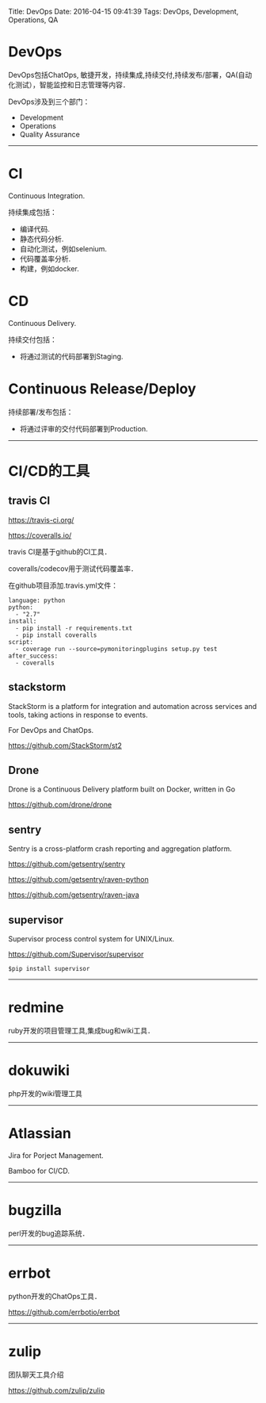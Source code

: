 Title: DevOps
Date: 2016-04-15 09:41:39
Tags: DevOps, Development, Operations, QA



# DevOps

DevOps包括ChatOps, 敏捷开发，持续集成,持续交付,持续发布/部署，QA(自动化测试），智能监控和日志管理等内容．

DevOps涉及到三个部门：
* Development
* Operations
* Quality Assurance

***

# CI

Continuous Integration.

持续集成包括：

* 编译代码.
* 静态代码分析.
* 自动化测试，例如selenium.
* 代码覆盖率分析.
* 构建，例如docker.

# CD

Continuous Delivery.

持续交付包括：
* 将通过测试的代码部署到Staging.

# Continuous Release/Deploy

持续部署/发布包括：
* 将通过评审的交付代码部署到Production.

***

# CI/CD的工具

## travis CI

<https://travis-ci.org/>

<https://coveralls.io/>

travis CI是基于github的CI工具．

coveralls/codecov用于测试代码覆盖率．

在github项目添加.travis.yml文件：

    language: python
    python:
      - "2.7"
    install:
      - pip install -r requirements.txt
      - pip install coveralls
    script:
      - coverage run --source=pymonitoringplugins setup.py test
    after_success:
      - coveralls

## stackstorm

StackStorm is a platform for integration and automation across services and tools, taking actions in response to events.

For DevOps and ChatOps.

<https://github.com/StackStorm/st2>

## Drone

Drone is a Continuous Delivery platform built on Docker, written in Go

<https://github.com/drone/drone>

## sentry

Sentry is a cross-platform crash reporting and aggregation platform.

<https://github.com/getsentry/sentry>

<https://github.com/getsentry/raven-python>

<https://github.com/getsentry/raven-java>

## supervisor

Supervisor process control system for UNIX/Linux.

<https://github.com/Supervisor/supervisor>

    $pip install supervisor

***

# redmine

ruby开发的项目管理工具,集成bug和wiki工具．

***

# dokuwiki

php开发的wiki管理工具

***

# Atlassian

Jira for Porject Management.

Bamboo for CI/CD.

***

# bugzilla

perl开发的bug追踪系统．

***

# errbot

python开发的ChatOps工具．

<https://github.com/errbotio/errbot>

***

# zulip

团队聊天工具介绍

<https://github.com/zulip/zulip>
